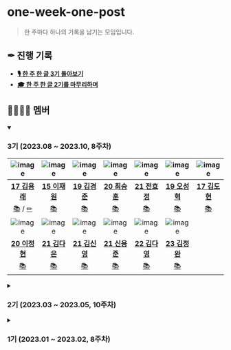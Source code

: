 # one-week-one-post
> 한 주마다 하나의 기록을 남기는 모임입니다.

## ✒ 진행 기록
- **[🎙 한 주 한 글 3기 돌아보기](https://usageness.notion.site/3-4a64d4eaf93a41efac389413faea22a5)**
- **[🎓 한 주 한 글 2기를 마무리하며](https://usageness.notion.site/2-0e3e68fbca78431a802e2a1a6c83776b?pvs=4)**

## 👨‍💻👩‍💻 멤버
<details open>
<summary>
  
  ### 3기 (2023.08 ~ 2023.10, 8주차)
  
</summary>
  
| ![image](https://avatars.githubusercontent.com/u/28296575?v=4) | ![image](https://avatars.githubusercontent.com/u/22653737?v=4) | ![image](https://avatars.githubusercontent.com/u/49617190?v=4) | ![image](https://avatars.githubusercontent.com/u/113033780?v=4) | ![image](https://avatars.githubusercontent.com/u/88719152?v=4) | ![image](https://avatars.githubusercontent.com/u/50050003?v=4) | ![image](https://avatars.githubusercontent.com/u/46642837?v=4) |
| :------------: | :------------: | :------------: | :------------: | :------------: | :------------: | :------------: |
| **[17 김용래](https://github.com/usageness)** | **[15 이재원](https://github.com/ruru14)**  | **[19 김경준](https://github.com/AzureSoda)** | **[20 최승훈](https://github.com/cshooon)** | **[21 전효정](https://github.com/junnie082)** | **[19 오성혁](https://github.com/seong0929)** | **[17 김도현](https://github.com/cstrnull00)** | 
|[📚](https://usage.tistory.com/) / [✏](https://blog-usageness.vercel.app/) | [📚](https://milleatelier.tistory.com/) | [📚](https://excidus.tistory.com/) | [📚](https://velog.io/@blublue_02) | [📚](https://junnie082.github.io/) | [📚](https://jinger.tistory.com/) |  [📚](https://cstrnull00.tistory.com/) |
| ![image](https://avatars.githubusercontent.com/u/66584938?v=4) | ![image](https://avatars.githubusercontent.com/u/91198933?v=4) | ![image](https://avatars.githubusercontent.com/u/83866983?v=4) | ![image](https://avatars.githubusercontent.com/u/84166896?v=4) | ![image](https://avatars.githubusercontent.com/u/126368417?v=4) | ![image](https://avatars.githubusercontent.com/u/62633602?v=4) |
|**[20 이정현](https://github.com/JHyeon0915)** | **[21 김다은](https://github.com/KimDa99)** | **[21 김신영](https://github.com/ShinYoung-Kim)** |**[21 신용준](https://github.com/Y0ngjun)** | **[22 김다영](https://github.com/dayeongkim999)** |  **[23 김정완](https://github.com/kjw4821)** | 
| [📚](https://bbani.tistory.com/) | [📚](https://devingcroco.tistory.com/) | [📚](https://velog.io/@hannatoo) | [📚](https://blogofcreditj.tistory.com/) | [📚](https://blog.naver.com/climatecrisis) | [📚](https://velog.io/@kjw4821) |

</details>


<details>
<summary>
  
### 2기 (2023.03 ~ 2023.05, 10주차)

</summary>

| ![image](https://avatars.githubusercontent.com/u/28296575?v=4) | ![image](https://avatars.githubusercontent.com/u/22653737?v=4) | ![image](https://avatars.githubusercontent.com/u/49276666?v=4) | ![image](https://avatars.githubusercontent.com/u/49617190?v=4) | ![image](https://avatars.githubusercontent.com/u/113033780?v=4) |
| :------------: | :------------: | :------------: | :------------: | :------------: |
| **[17 김용래](https://github.com/usageness)** | **[15 이재원](https://github.com/ruru14)** | **[19 김진호](https://github.com/wlsh44)** | **[19 김경준](https://github.com/AzureSoda)** | **[20 최승훈](https://github.com/cshooon)** |
|[📚 Blog(Tech)](https://usage.tistory.com/)<br/>[📚 Blog(Personal)](https://blog-usageness.vercel.app/)| [📚 Blog(Tech)](https://milleatelier.tistory.com/) | [📚 Blog(Tech)](https://velog.io/@wlsh44) | [📚 Blog(Tech)](https://excidus.tistory.com/) | [📚 Blog(Tech)](https://velog.io/@blublue_02) |
| ![image](https://avatars.githubusercontent.com/u/88719152?v=4) | ![image](https://avatars.githubusercontent.com/u/11415950?v=4) | ![image](https://avatars.githubusercontent.com/u/86285421?v=4) | ![image](https://avatars.githubusercontent.com/u/50198431?v=4) | ![image](https://avatars.githubusercontent.com/u/50050003?v=4)|
| **[21 전효정](https://github.com/junnie082)** | **[12 김동준](https://github.com/kdj4582)** | **[17 박지훈](https://github.com/pianoop)** | **[18 이사빈](https://github.com/sabin5105)** | **[19 오성혁](https://github.com/seong0929)** |
 [📚 Blog(Tech)](https://junnie082.github.io/) | [📚 Blog(Personal)](https://blog.naver.com/kdj4582)| [📚 Blog(Personal)](https://blog.naver.com/wl723) | [📚 Blog(Tech)](https://24bean.tistory.com/) | [📚 Blog(Tech)](https://jinger.tistory.com/) |

</details>


<details>
<summary>

### 1기 (2023.01 ~ 2023.02, 8주차)

</summary>

| ![image](https://avatars.githubusercontent.com/u/28296575?v=4) | ![image](https://avatars.githubusercontent.com/u/22653737?v=4) | ![image](https://avatars.githubusercontent.com/u/49276666?v=4) | ![image](https://avatars.githubusercontent.com/u/49617190?v=4) | ![image](https://avatars.githubusercontent.com/u/113033780?v=4) | ![image](https://avatars.githubusercontent.com/u/88719152?v=4) |
| :------------: | :------------: | :------------: | :------------: | :------------: | :------------: |
| **[17 김용래](https://github.com/usageness)** | **[15 이재원](https://github.com/ruru14)** | **[19 김진호](https://github.com/wlsh44)** | **[19 김경준](https://github.com/AzureSoda)** | **[20 최승훈](https://github.com/cshooon)** | **[21 전효정](https://github.com/junnie082)** |
|[📚 Blog(Tech)](https://usage.tistory.com/)| [📚 Blog(Tech)](https://milleatelier.tistory.com/) | [📚 Blog(Tech)](https://velog.io/@wlsh44) | [📚 Blog(Tech)](https://excidus.tistory.com/) | [📚 Blog(Tech)](https://velog.io/@blublue_02) | [📚 Blog(Tech)](https://junnie082.github.io/) |
|[📚 Blog(Personal)](https://blog-usageness.vercel.app/)| | | | | |


</details>

